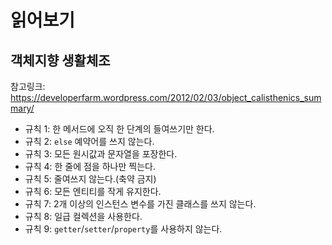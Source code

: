 # 읽어보기

## 객체지향 생활체조
참고링크: <https://developerfarm.wordpress.com/2012/02/03/object_calisthenics_summary/>
- 규칙 1: 한 메서드에 오직 한 단계의 들여쓰기만 한다.
- 규칙 2: ```else``` 예약어를 쓰지 않는다.
- 규칙 3: 모든 원시값과 문자열을 포장한다.
- 규칙 4: 한 줄에 점을 하나만 찍는다.
- 규칙 5: 줄여쓰지 않는다.(축약 금지)
- 규칙 6: 모든 엔티티를 작게 유지한다.
- 규칙 7: 2개 이상의 인스턴스 변수를 가진 클래스를 쓰지 않는다.
- 규칙 8: 일급 컬렉션을 사용한다.
- 규칙 9: ```getter```/```setter```/```property```를 사용하지 않는다.
